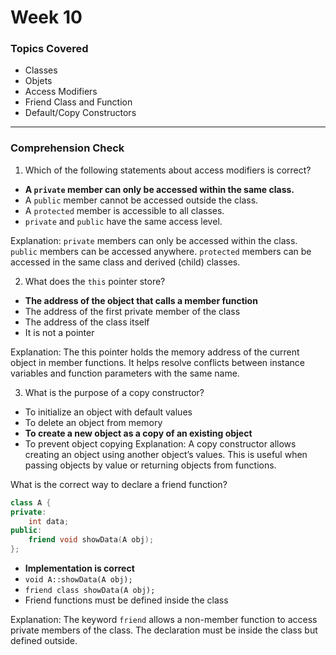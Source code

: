 # Week 10

### Topics Covered
- Classes
- Objets
- Access Modifiers
- Friend Class and Function
- Default/Copy Constructors

---

### Comprehension Check


1. Which of the following statements about access modifiers is correct?
- **A `private` member can only be accessed within the same class.**
- A `public` member cannot be accessed outside the class.
- A `protected` member is accessible to all classes.
- `private` and `public` have the same access level.

Explanation:
`private` members can only be accessed within the class.
`public` members can be accessed anywhere.
`protected` members can be accessed in the same class and derived (child) classes.

2. What does the `this` pointer store?
- **The address of the object that calls a member function**
- The address of the first private member of the class
- The address of the class itself
- It is not a pointer

Explanation:
The this pointer holds the memory address of the current object in member functions.
It helps resolve conflicts between instance variables and function parameters with the same name.

3. What is the purpose of a copy constructor?
- To initialize an object with default values
- To delete an object from memory
- **To create a new object as a copy of an existing object**
- To prevent object copying
Explanation:
A copy constructor allows creating an object using another object’s values. This is useful when passing objects by value or returning objects from functions.

What is the correct way to declare a friend function?
```cpp
class A {
private:
    int data;
public:
    friend void showData(A obj);
};
```
- **Implementation is correct**
- `void A::showData(A obj);`
- `friend class showData(A obj);`
- Friend functions must be defined inside the class

Explanation:
The keyword `friend` allows a non-member function to access private members of the class.
The declaration must be inside the class but defined outside.
